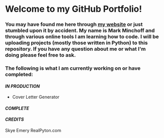 # Welcome to my GitHub Portfolio!

### You may have found me here through [my website](https://www.markminchoff.com/) or just stumbled upon it by accident. My name is Mark Minchoff and through various online tools I am learning how to code. I will be uploading projects (mostly those written in Python) to this repository. If you have any question about me or what I'm doing please feel free to ask. 

### The following is what I am currently working on or have completed:

#### ***IN PRODUCTION***
  - Cover Letter Generator

#### ***COMPLETE***

#### ***CREDITS***
Skye Emery
RealPyton.com
